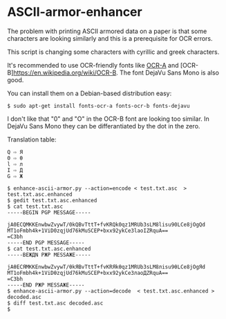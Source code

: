 # ASCII-armor-enhancer

The problem with printing ASCII armored data on a paper is that some characters are looking similarly and this is a prerequisite for OCR errors.

This script is changing some characters with cyrillic and greek characters.

It's recommended to use OCR-friendly fonts like [OCR-A](https://en.wikipedia.org/wiki/OCR-A) and [OCR-B]https://en.wikipedia.org/wiki/OCR-B. The font DejaVu Sans Mono is also good.

You can install them on a Debian-based distribution easy:
```
$ sudo apt-get install fonts-ocr-a fonts-ocr-b fonts-dejavu
```

I don't like that "0" and "O" in the OCR-B font are looking too similar. In DejaVu Sans Mono they can be differantiated by the dot in the zero.

Translation table:

```
Q ⇨ Я
0 ⇨ θ
l ⇨ л
I ⇨ Д
G ⇨ Ж
```

```
$ enhance-ascii-armor.py --action=encode < test.txt.asc  > test.txt.asc.enhanced
$ gedit test.txt.asc.enhanced 
$ cat test.txt.asc
-----BEGIN PGP MESSAGE-----

jA0ECQMKKEnwbwZvywT/0kQBvTttT+fvKRQk0qz1MRUb3sLM8lisu90LCe8jOgQd
MT1oFmbh4k+1ViD0zqjUd76kMuSCEP+bxx92ykCe3laoIZRquA==
=C3bh
-----END PGP MESSAGE-----
$ cat test.txt.asc.enhanced 
-----BEЖДN PЖP MESSAЖE-----

jAθECЯMKKEnwbwZvywT/θkЯBvTttT+fvKRЯkθqz1MRUb3sLM8лisu9θLCe8jOgЯd
MT1oFmbh4k+1ViDθzqjUd76kMuSCEP+bxx92ykCe3лaoДZRquA==
=C3bh
-----END PЖP MESSAЖE-----
$ enhance-ascii-armor.py --action=decode  < test.txt.asc.enhanced > decoded.asc
$ diff test.txt.asc decoded.asc
$
```
